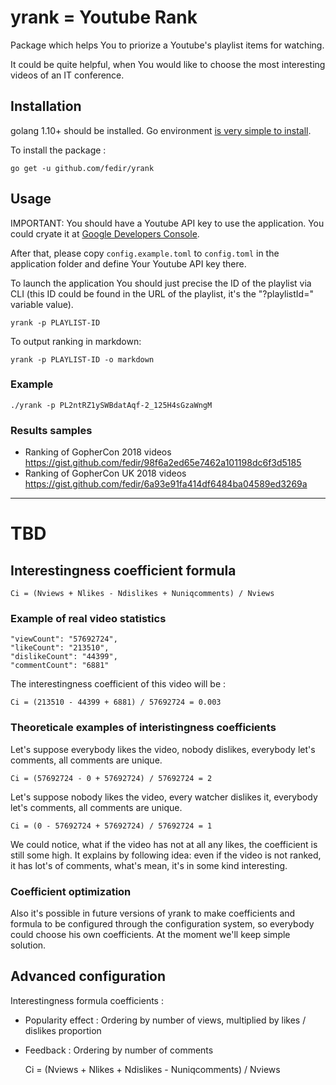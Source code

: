 # yrank = Youtube Rank

Package which helps You to priorize a Youtube's playlist items for watching.

It could be quite helpful, when You would like to choose the most interesting videos of an IT conference.

## Installation

golang 1.10+ should be installed. Go environment [is very simple to install](https://golang.org/doc/install).

To install the package :

    go get -u github.com/fedir/yrank

## Usage

IMPORTANT: You should have a Youtube API key to use the application. You could crуate it at [Google Developers Console](https://console.developers.google.com/).

After that, please copy ```config.example.toml``` to ```config.toml``` in the application folder and define Your Youtube API key there.

To launch the application You should just precise the ID of the playlist via CLI (this ID could be found in the URL of the playlist, it's the "?playlistId=" variable value).

    yrank -p PLAYLIST-ID

To output ranking in markdown:

    yrank -p PLAYLIST-ID -o markdown

### Example

    ./yrank -p PL2ntRZ1ySWBdatAqf-2_125H4sGzaWngM

### Results samples

* Ranking of GopherCon 2018 videos https://gist.github.com/fedir/98f6a2ed65e7462a101198dc6f3d5185
* Ranking of GopherCon UK 2018 videos https://gist.github.com/fedir/6a93e91fa414df6484ba04589ed3269a

---

# TBD

## Interestingness coefficient formula

    Ci = (Nviews + Nlikes - Ndislikes + Nuniqcomments) / Nviews

### Example of real video statistics

    "viewCount": "57692724",
    "likeCount": "213510",
    "dislikeCount": "44399",
    "commentCount": "6881"

The interestingness coefficient of this video will be :

    Ci = (213510 - 44399 + 6881) / 57692724 = 0.003

### Theoreticale examples of interistingness coefficients

Let's suppose everybody likes the video, nobody dislikes, everybody let's comments, all comments are unique.

    Ci = (57692724 - 0 + 57692724) / 57692724 = 2

Let's suppose nobody likes the video, every watcher dislikes it, everybody let's comments, all comments are unique.

    Ci = (0 - 57692724 + 57692724) / 57692724 = 1

We could notice, what if the video has not at all any likes, the coefficient is still some high. It explains by following idea: even if the video is not ranked, it has lot's of comments, what's mean, it's in some kind interesting.

### Coefficient optimization

Also it's possible in future versions of yrank to make coefficients and formula to be configured through the configuration system, so everybody could choose his own coefficients. At the moment we'll keep simple solution.

## Advanced configuration

Interestingness formula coefficients :

* Popularity effect : Ordering by number of views, multiplied by likes / dislikes proportion
* Feedback : Ordering by number of comments

    Ci = (Nviews + Nlikes + Ndislikes - Nuniqcomments) / Nviews
